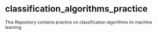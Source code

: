 # classification_algorithms_practice
This Repository contains practice on classification algorithms im machine learning
